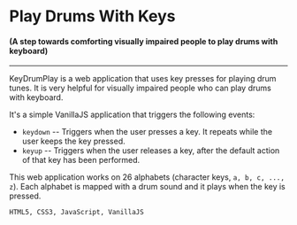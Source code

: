 
# Play Drums With Keys
#### (A step towards comforting visually impaired people to play drums with keyboard)
---
KeyDrumPlay is a web application that uses key presses for playing drum tunes. It is very helpful for visually impaired people who can play drums with keyboard.

It's a simple VanillaJS application that triggers the following events:
- `keydown`
-- Triggers when the user presses a key. It repeats while the user keeps the key pressed.
- `keyup`
-- Triggers when the user releases a key, after the default action of that key has been performed.

This web application works on 26 alphabets (character keys, `a, b, c, ..., z`). Each alphabet is mapped with a drum sound and it plays when the key is pressed.

`HTML5, CSS3, JavaScript, VanillaJS`
